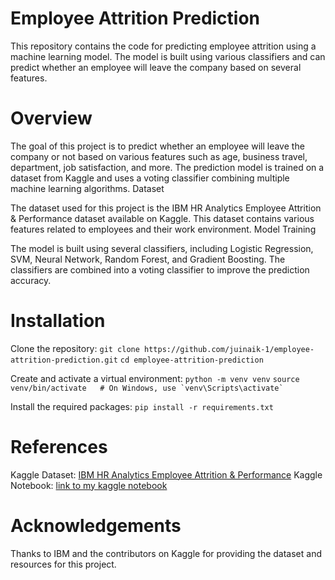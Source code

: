 # Employee Attrition Prediction

This repository contains the code for predicting employee attrition using a machine learning model. The model is built using various classifiers and can predict whether an employee will leave the company based on several features.

# Overview

The goal of this project is to predict whether an employee will leave the company or not based on various features such as age, business travel, department, job satisfaction, and more. The prediction model is trained on a dataset from Kaggle and uses a voting classifier combining multiple machine learning algorithms.
Dataset

The dataset used for this project is the IBM HR Analytics Employee Attrition & Performance dataset available on Kaggle. This dataset contains various features related to employees and their work environment.
Model Training

The model is built using several classifiers, including Logistic Regression, SVM, Neural Network, Random Forest, and Gradient Boosting. The classifiers are combined into a voting classifier to improve the prediction accuracy.

# Installation

Clone the repository:
``` git clone https://github.com/juinaik-1/employee-attrition-prediction.git ``` 
``` cd employee-attrition-prediction ``` 

Create and activate a virtual environment:
``` python -m venv venv ``` 
``` source venv/bin/activate   # On Windows, use `venv\Scripts\activate` ``` 

Install the required packages:
``` pip install -r requirements.txt  ```

# References

  Kaggle Dataset: [IBM HR Analytics Employee Attrition & Performance](https://www.kaggle.com/datasets/pavansubhasht/ibm-hr-analytics-attrition-dataset)
  Kaggle Notebook: [link to my kaggle notebook](https://www.kaggle.com/code/juinaik/attrition-prediction)

# Acknowledgements

Thanks to IBM and the contributors on Kaggle for providing the dataset and resources for this project.

